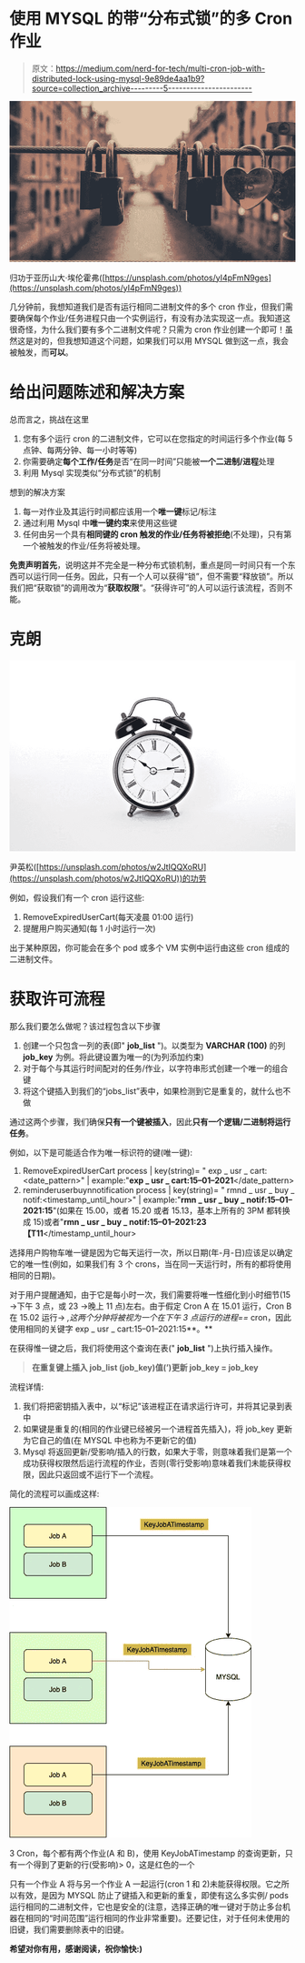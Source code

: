 # 使用 MYSQL 的带“分布式锁”的多 Cron 作业

> 原文：<https://medium.com/nerd-for-tech/multi-cron-job-with-distributed-lock-using-mysql-9e89de4aa1b9?source=collection_archive---------5----------------------->

![](img/89f4fb36ebf532b04de975a6af0d5f11.png)

归功于亚历山大·埃伦霍弗([https://unsplash.com/photos/yI4pFmN9ges](https://unsplash.com/photos/yI4pFmN9ges))

几分钟前，我想知道我们是否有运行相同二进制文件的多个 cron 作业，但我们需要确保每个作业/任务进程只由一个实例运行，有没有办法实现这一点。我知道这很奇怪，为什么我们要有多个二进制文件呢？只需为 cron 作业创建一个即可！虽然这是对的，但我想知道这个问题，如果我们可以用 MYSQL 做到这一点，我会被触发，而**可以**。

# 给出问题陈述和解决方案

总而言之，挑战在这里

1.  您有多个运行 cron 的二进制文件，它可以在您指定的时间运行多个作业(每 5 点钟、每两分钟、每一小时等等)
2.  你需要确定**每个工作/任务**是否“在同一时间”只能被**一个二进制/进程**处理
3.  利用 Mysql 实现类似“分布式锁”的机制

想到的解决方案

1.  每一对作业及其运行时间都应该用一个**唯一键**标记/标注
2.  通过利用 Mysql 中**唯一键约束**来使用这些键
3.  任何由另一个具有**相同键的 cron 触发的作业/任务将被拒绝**(不处理)，只有第一个被触发的作业/任务将被处理。

**免责声明首先**，说明这并不完全是一种分布式锁机制，重点是同一时间只有一个东西可以运行同一任务。因此，只有一个人可以获得“锁”，但不需要“释放锁”。所以我们把“获取锁”的调用改为“**获取权限**”。“获得许可”的人可以运行该流程，否则不能。

# 克朗

![](img/1b922cd9a47f93ebf0a65b96b36eda8b.png)

尹英松([https://unsplash.com/photos/w2JtIQQXoRU](https://unsplash.com/photos/w2JtIQQXoRU))的功劳

例如，假设我们有一个 cron 运行这些:

1.  RemoveExpiredUserCart(每天凌晨 01:00 运行)
2.  提醒用户购买通知(每 1 小时运行一次)

出于某种原因，你可能会在多个 pod 或多个 VM 实例中运行由这些 cron 组成的二进制文件。

# 获取许可流程

那么我们要怎么做呢？该过程包含以下步骤

1.  创建一个只包含一列的表(即" **job_list** ")。以类型为 **VARCHAR (100)** 的列 **job_key** 为例。将此键设置为唯一的(为列添加约束)
2.  对于每个与其运行时间配对的任务/作业，以字符串形式创建一个唯一的组合键
3.  将这个键插入到我们的“jobs_list”表中，如果检测到它是重复的，就什么也不做

通过这两个步骤，我们确保**只有一个键被插入**，因此**只有一个逻辑/二进制将运行任务**。

例如，以下是可能适合作为唯一标识符的键(唯一键):

1.  RemoveExpiredUserCart process | key(string)= " exp _ usr _ cart:<date_pattern>" | example:"**exp _ usr _ cart:15–01–2021**</date_pattern>
2.  reminderuserbuynnotification process | key(string)= " rmnd _ usr _ buy _ notif:<timestamp_until_hour>" | example:"**rmn _ usr _ buy _ notif:15–01–2021:15**"(如果在 15.00，或者 15.20 或者 15.13，基本上所有的 3PM 都转换成 15)或者"**rmn _ usr _ buy _ notif:15–01–2021:23【T11**</timestamp_until_hour>

选择用户购物车唯一键是因为它每天运行一次，所以日期(年-月-日)应该足以确定它的唯一性(例如，如果我们有 3 个 crons，当在同一天运行时，所有的都将使用相同的日期)。

对于用户提醒通知，由于它是每小时一次，我们需要将唯一性细化到小时细节(15 →下午 3 点，或 23 →晚上 11 点)左右。由于假定 Cron A 在 15.01 运行，Cron B 在 15.02 运行→ *,这两个分钟将被视为一个在下午 3 点运行的进程==* cron，因此使用相同的关键字 exp _ usr _ cart:15–01–2021:15**。**

在获得惟一键之后，我们将使用这个查询在表(" **job_list** ")上执行插入操作。

> **在重复键上插入 job_list (job_key)值(<your _ cron _ task _ KEY>’)更新 job_key = job_key**

流程详情:

1.  我们将把密钥插入表中，以“标记”该进程正在请求运行许可，并将其记录到表中
2.  如果键是重复的(相同的作业键已经被另一个进程首先插入)，将 job_key 更新为它自己的值(在 MYSQL 中也称为不更新它的值)
3.  Mysql 将返回更新/受影响/插入的行数，如果大于零，则意味着我们是第一个成功获得权限然后运行流程的作业，否则(零行受影响)意味着我们未能获得权限，因此只返回或不运行下一个流程。

简化的流程可以画成这样:

![](img/de4ebccb4ae15b1c8cdac47bf8556001.png)

3 Cron，每个都有两个作业(A 和 B)，使用 KeyJobATimestamp 的查询更新，只有一个得到了更新的行(受影响)> 0，这是红色的一个

只有一个作业 A 将与另一个作业 A 一起运行(cron 1 和 2)未能获得权限。它之所以有效，是因为 MYSQL 防止了键插入和更新的重复，即使有这么多实例/ pods 运行相同的二进制文件，它也是安全的(注意，选择正确的唯一键对于防止多台机器在相同的“时间范围”运行相同的作业非常重要)。还要记住，对于任何未使用的旧键，我们需要删除表中的旧键。

**希望对你有用，感谢阅读，祝你愉快:)**